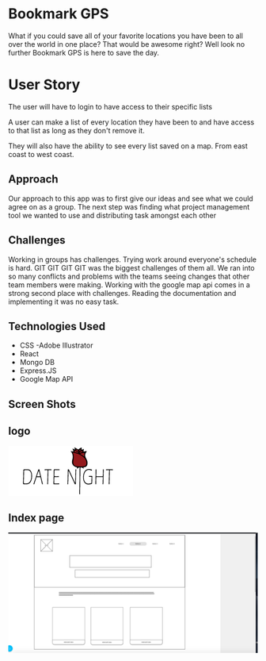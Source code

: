 # Bookmark GPS
What if you could save all of your favorite locations you have been to all over the world in one place? That would be awesome right? Well look no further Bookmark GPS is here to save the day. 



# User Story
The user will have to login to have access to their specific lists

A user can make a list of every location they have been to and have access to that list as long as they don't remove it.

They will also have the ability to see every list saved on a map. From east coast to west coast. 


## Approach
Our approach to this app was to first give our ideas and see what we could agree on as a group. The next step was finding what project management tool we wanted to use and distributing task amongst each other


## Challenges
Working in groups has challenges. Trying work around everyone's schedule is hard. GIT GIT GIT GIT was the biggest challenges of them all. We ran into so many conflicts and problems with the teams seeing changes that other team members were making. Working with the google map api comes in a strong second place with challenges. Reading the documentation and implementing it was no easy task. 

## Technologies Used

- CSS
-Adobe Illustrator
- React
- Mongo DB
- Express.JS
- Google Map API

## Screen Shots
## logo
![](https://raw.githubusercontent.com/krock07/datenight/master/public/images/DATE-NIGHT.png)
## Index page
![](https://raw.githubusercontent.com/krock07/datenight/master/public/images/Screen%20Shot%202020-05-09%20at%2012.07.58%20AM.png)
